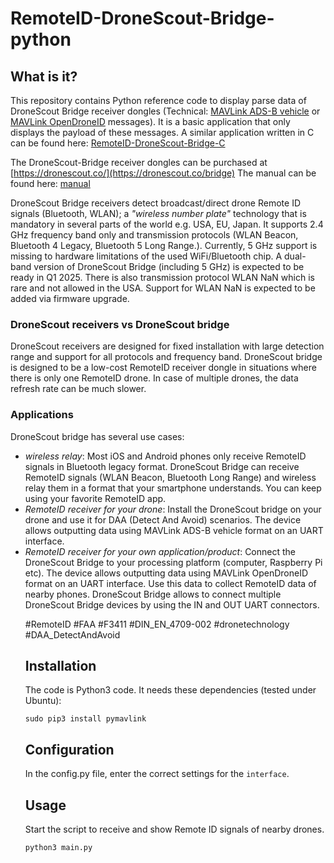 # RemoteID-DroneScout-Bridge-python



## What is it?
This repository contains Python reference code to display parse data of DroneScout Bridge receiver dongles (Technical: [MAVLink ADS-B vehicle](https://mavlink.io/en/messages/common.html#ADSB_VEHICLE) or [MAVLink OpenDroneID](https://mavlink.io/en/services/opendroneid.html) messages). It is a basic application that only displays the payload of these messages. A similar application written in C can be found here: [RemoteID-DroneScout-Bridge-C](https://github.com/BluemarkInnovations/RemoteID-DroneScout-Bridge-C)



The DroneScout-Bridge receiver dongles can be purchased at [https://dronescout.co/](https://dronescout.co/bridge) The manual can be found here: [manual](https://download.bluemark.io/ds_bridge.pdf)



DroneScout Bridge receivers detect broadcast/direct drone Remote ID signals (Bluetooth, WLAN); a <em>"wireless number plate"</em> technology that is mandatory in several parts of the world e.g. USA, EU, Japan. It supports 2.4 GHz frequency band only and transmission protocols (WLAN Beacon, Bluetooth 4 Legacy, Bluetooth 5 Long Range.). Currently, 5 GHz support is missing to hardware limitations of the used WiFi/Bluetooth chip. A dual-band version of DroneScout Bridge (including 5 GHz) is expected to be ready in Q1 2025. There is also transmission protocol WLAN NaN which is rare and not allowed in the USA. Support for WLAN NaN is expected to be added via firmware upgrade. 



### DroneScout receivers vs DroneScout bridge
DroneScout receivers are designed for fixed installation with large detection range and support for all protocols and frequency band. DroneScout bridge is designed to be a low-cost RemoteID receiver dongle in situations where there is only one RemoteID drone. In case of multiple drones, the data refresh rate can be much slower.



### Applications
DroneScout bridge has several use cases:

<ul>
<li><i>wireless relay</i>: Most iOS and Android phones only receive RemoteID signals in Bluetooth legacy format. DroneScout Bridge can receive RemoteID signals (WLAN Beacon, Bluetooth Long Range) and wireless relay them in a format that your smartphone understands. You can keep using your favorite RemoteID app.</li>
<li><i>RemoteID receiver for your drone</i>: Install the DroneScout bridge on your drone and use it for DAA (Detect And Avoid) scenarios. The device allows outputting data using MAVLink ADS-B vehicle format on an UART interface.</li>
<li><i>RemoteID receiver for your own application/product</i>: Connect the DroneScout Bridge to your processing platform (computer, Raspberry Pi etc). The device allows outputting data using MAVLink OpenDroneID format on an UART interface. Use this data to collect RemoteID data of nearby phones. DroneScout Bridge allows to connect multiple DroneScout Bridge devices by using the IN and OUT UART connectors.</li>

\#RemoteID \#FAA \#F3411 \#DIN_EN_4709-002 \#dronetechnology \#DAA_DetectAndAvoid



## Installation
The code is Python3 code. It needs these dependencies (tested under Ubuntu):

```
sudo pip3 install pymavlink
```



## Configuration

In the config.py file, enter the correct settings for the ``interface``.



## Usage
Start the script to receive and show Remote ID signals of nearby drones.

```
python3 main.py
```


